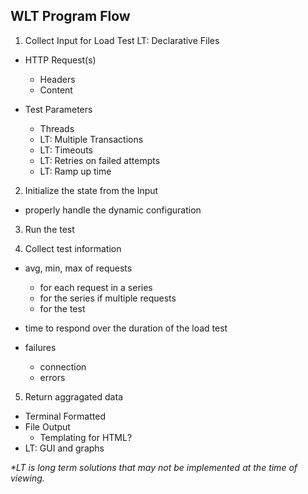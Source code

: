 ## WLT Program Flow

1. Collect Input for Load Test
   LT: Declarative Files

- HTTP Request(s)

  - Headers
  - Content

- Test Parameters

  - Threads
  - LT: Multiple Transactions
  - LT: Timeouts
  - LT: Retries on failed attempts
  - LT: Ramp up time

2. Initialize the state from the Input

- properly handle the dynamic configuration

3. Run the test

4. Collect test information

- avg, min, max of requests

  - for each request in a series
  - for the series if multiple requests
  - for the test

- time to respond over the duration of the load test

- failures
  - connection
  - errors

5. Return aggragated data

- Terminal Formatted
- File Output
  - Templating for HTML?
- LT: GUI and graphs

_\*LT is long term solutions that may not be implemented at the time of viewing._
